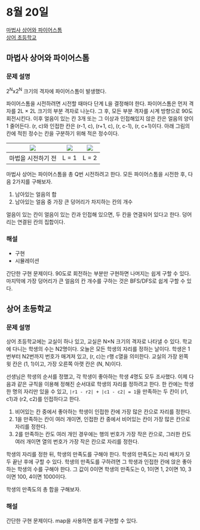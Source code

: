 # 8월 20일

[마법사 상어와 파이어스톰](https://www.acmicpc.net/problem/20058)  
[상어 초등학교](https://www.acmicpc.net/problem/21608)  

## 마법사 상어와 파이어스톰
### 문제 설명
2<sup>N</sup>x2<sup>N</sup> 크기의 격자에 파이어스톰이 발생했다.

파이어스톰을 시전하려면 시전할 때마다 단계 L을 결정해야 한다. 파이어스톰은 먼저 격자를 2L × 2L 크기의 부분 격자로 나눈다. 그 후, 모든 부분 격자를 시계 방향으로 90도 회전시킨다. 이후 얼음이 있는 칸 3개 또는 그 이상과 인접해있지 않은 칸은 얼음의 양이 1 줄어든다. (r, c)와 인접한 칸은 (r-1, c), (r+1, c), (r, c-1), (r, c+1)이다. 아래 그림의 칸에 적힌 정수는 칸을 구분하기 위해 적은 정수이다.

| ![](https://upload.acmicpc.net/68137f5d-fdbd-48c6-92f0-0a74ee53b0c2/-/preview/) | ![](https://upload.acmicpc.net/4216e4de-a9f7-4bf0-9385-e20c583c1228/-/preview/) | ![](https://upload.acmicpc.net/a58a4219-afc7-4f77-a194-a5495882eeb4/-/preview/)
|-------|-------|------|
| 마법을 시전하기 전 | L = 1 | L = 2 |

마법사 상어는 파이어스톰을 총 Q번 시전하려고 한다. 모든 파이어스톰을 시전한 후, 다음 2가지를 구해보자.

1. 남아있는 얼음의 합
2. 남아있는 얼음 중 가장 큰 덩어리가 차지하는 칸의 개수

얼음이 있는 칸이 얼음이 있는 칸과 인접해 있으면, 두 칸을 연결되어 있다고 한다. 덩어리는 연결된 칸의 집합이다.

### 해설
- 구현
- 시뮬레이션

간단한 구현 문제이다. 90도로 회전하는 부분만 구현하면 나머지는 쉽게 구할 수 있다. 마지막에 가장 덩어리가 큰 얼음의 칸 개수를 구하는 것은 BFS/DFS로 쉽게 구할 수 있다.

## 상어 초등학교
### 문제 설명
상어 초등학교에는 교실이 하나 있고, 교실은 N×N 크기의 격자로 나타낼 수 있다. 학교에 다니는 학생의 수는 N2명이다. 오늘은 모든 학생의 자리를 정하는 날이다. 학생은 1번부터 N2번까지 번호가 매겨져 있고, (r, c)는 r행 c열을 의미한다. 교실의 가장 왼쪽 윗 칸은 (1, 1)이고, 가장 오른쪽 아랫 칸은 (N, N)이다.

선생님은 학생의 순서를 정했고, 각 학생이 좋아하는 학생 4명도 모두 조사했다. 이제 다음과 같은 규칙을 이용해 정해진 순서대로 학생의 자리를 정하려고 한다. 한 칸에는 학생 한 명의 자리만 있을 수 있고, `|r1 - r2| + |c1 - c2| = 1`을 만족하는 두 칸이 (r1, c1)과 (r2, c2)를 인접하다고 한다.

1. 비어있는 칸 중에서 좋아하는 학생이 인접한 칸에 가장 많은 칸으로 자리를 정한다.
2. 1을 만족하는 칸이 여러 개이면, 인접한 칸 중에서 비어있는 칸이 가장 많은 칸으로 자리를 정한다.
3. 2를 만족하는 칸도 여러 개인 경우에는 행의 번호가 가장 작은 칸으로, 그러한 칸도 여러 개이면 열의 번호가 가장 작은 칸으로 자리를 정한다.

학생의 자리를 정한 뒤, 학생의 만족도를 구해야 한다. 학생의 만족도는 자리 배치가 모두 끝난 후에 구할 수 있다. 학생의 만족도를 구하려면 그 학생과 인접한 칸에 앉은 좋아하는 학생의 수를 구해야 한다. 그 값이 0이면 학생의 만족도는 0, 1이면 1, 2이면 10, 3이면 100, 4이면 1000이다.

학생의 만족도의 총 합을 구해보자.

### 해설
간단한 구현 문제이다. map을 사용하면 쉽게 구현할 수 있다.
